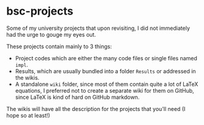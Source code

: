 # bsc-projects
Some of my university projects that upon revisiting, I did not immediately had the urge to gouge my eyes out.

These projects contain mainly to 3 things:
- Project codes which are either the many code files or single files named `impl`.
- Results, which are usually bundled into a folder `Results` or addressed in the wikis.
- A standalone `wiki` folder, since most of them contain quite a lot of LaTeX equations, I preferred not to create a separate wiki for them on GitHub, since LaTeX is
kind of hard on GitHub markdown.

The wikis will have all the description for the projects that you'll need (I hope so at least!)
